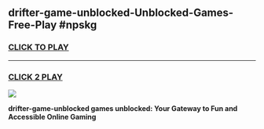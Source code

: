 
## drifter-game-unblocked-Unblocked-Games-Free-Play #npskg
<h3>
<a href="https://us.freeplayer.one?title=drifter-game-unblocked&ref=9M">CLICK TO PLAY</a></h3>
<hr>

<h3>
<a href="https://us.freeplayer.one?title=drifter-game-unblocked&ref=9M">CLICK 2 PLAY</a>
  
</h3>

<a href="https://us.freeplayer.one?title=drifter-game-unblocked&ref=9M"><img src="https://clearcache.store/games.png"></a>


**drifter-game-unblocked games unblocked: Your Gateway to Fun and Accessible Online Gaming**
